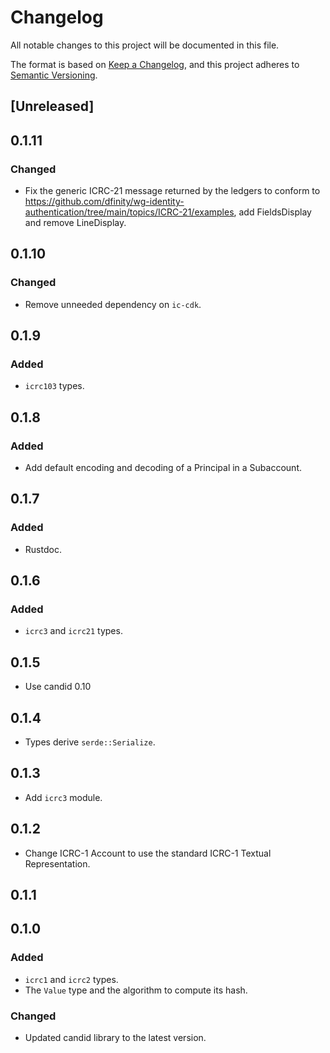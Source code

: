# Changelog

All notable changes to this project will be documented in this file.

The format is based on [Keep a Changelog](https://keepachangelog.com/en/1.0.0/),
and this project adheres to [Semantic Versioning](https://semver.org/spec/v2.0.0.html).

## [Unreleased]

## 0.1.11

### Changed
- Fix the generic ICRC-21 message returned by the ledgers to conform to https://github.com/dfinity/wg-identity-authentication/tree/main/topics/ICRC-21/examples, add FieldsDisplay and remove LineDisplay.

## 0.1.10

### Changed

- Remove unneeded dependency on `ic-cdk`.

## 0.1.9

### Added

- `icrc103` types.

## 0.1.8

### Added

- Add default encoding and decoding of a Principal in a Subaccount.

## 0.1.7

### Added

- Rustdoc.

## 0.1.6

### Added

- `icrc3` and `icrc21` types.

## 0.1.5

- Use candid 0.10

## 0.1.4

- Types derive `serde::Serialize`.

## 0.1.3

- Add `icrc3` module.

## 0.1.2

- Change ICRC-1 Account to use the standard ICRC-1 Textual Representation.

## 0.1.1

## 0.1.0

### Added

- `icrc1` and `icrc2` types.
- The `Value` type and the algorithm to compute its hash.

### Changed

- Updated candid library to the latest version.

